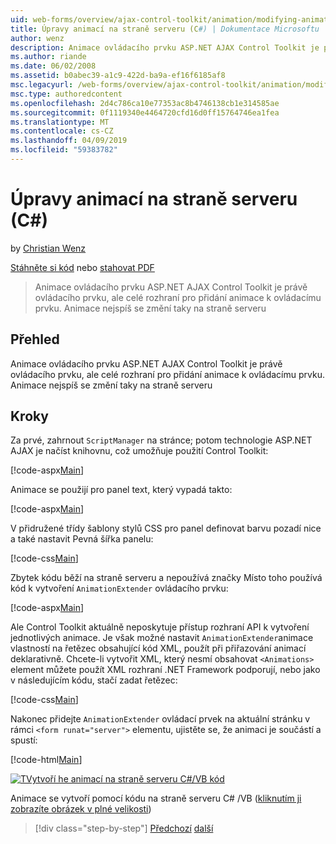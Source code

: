 ```yaml
---
uid: web-forms/overview/ajax-control-toolkit/animation/modifying-animations-from-the-server-side-cs
title: Úpravy animací na straně serveru (C#) | Dokumentace Microsoftu
author: wenz
description: Animace ovládacího prvku ASP.NET AJAX Control Toolkit je právě ovládacího prvku, ale celé rozhraní pro přidání animace k ovládacímu prvku. Animace může také...
ms.author: riande
ms.date: 06/02/2008
ms.assetid: b0abec39-a1c9-422d-ba9a-ef16f6185af8
msc.legacyurl: /web-forms/overview/ajax-control-toolkit/animation/modifying-animations-from-the-server-side-cs
msc.type: authoredcontent
ms.openlocfilehash: 2d4c786ca10e77353ac8b4746138cb1e314585ae
ms.sourcegitcommit: 0f1119340e4464720cfd16d0ff15764746ea1fea
ms.translationtype: MT
ms.contentlocale: cs-CZ
ms.lasthandoff: 04/09/2019
ms.locfileid: "59383782"
---
```

# <a name="modifying-animations-from-the-server-side-c"></a>Úpravy animací na straně serveru (C#)

by [Christian Wenz](https://github.com/wenz)

[Stáhněte si kód](http://download.microsoft.com/download/f/9/a/f9a26acd-8df4-4484-8a18-199e4598f411/Animation9.cs.zip) nebo [stahovat PDF](http://download.microsoft.com/download/6/7/1/6718d452-ff89-4d3f-a90e-c74ec2d636a3/animation9CS.pdf)

> Animace ovládacího prvku ASP.NET AJAX Control Toolkit je právě ovládacího prvku, ale celé rozhraní pro přidání animace k ovládacímu prvku. Animace nejspíš se změní taky na straně serveru


## <a name="overview"></a>Přehled

Animace ovládacího prvku ASP.NET AJAX Control Toolkit je právě ovládacího prvku, ale celé rozhraní pro přidání animace k ovládacímu prvku. Animace nejspíš se změní taky na straně serveru

## <a name="steps"></a>Kroky

Za prvé, zahrnout `ScriptManager` na stránce; potom technologie ASP.NET AJAX je načíst knihovnu, což umožňuje použití Control Toolkit:

[!code-aspx[Main](modifying-animations-from-the-server-side-cs/samples/sample1.aspx)]

Animace se použijí pro panel text, který vypadá takto:

[!code-aspx[Main](modifying-animations-from-the-server-side-cs/samples/sample2.aspx)]

V přidružené třídy šablony stylů CSS pro panel definovat barvu pozadí nice a také nastavit Pevná šířka panelu:

[!code-css[Main](modifying-animations-from-the-server-side-cs/samples/sample3.css)]

Zbytek kódu běží na straně serveru a nepoužívá značky Místo toho používá kód k vytvoření `AnimationExtender` ovládacího prvku:

[!code-aspx[Main](modifying-animations-from-the-server-side-cs/samples/sample4.aspx)]

Ale Control Toolkit aktuálně neposkytuje přístup rozhraní API k vytvoření jednotlivých animace. Je však možné nastavit `AnimationExtender`animace vlastností na řetězec obsahující kód XML, použít při přiřazování animací deklarativně. Chcete-li vytvořit XML, který nesmí obsahovat `<Animations>` element můžete použít XML rozhraní .NET Framework podporují, nebo jako v následujícím kódu, stačí zadat řetězec:

[!code-css[Main](modifying-animations-from-the-server-side-cs/samples/sample5.css)]

Nakonec přidejte `AnimationExtender` ovládací prvek na aktuální stránku v rámci `<form runat="server">` elementu, ujistěte se, že animaci je součástí a spustí:

[!code-html[Main](modifying-animations-from-the-server-side-cs/samples/sample6.html)]


[![TVytvoří he animací na straně serveru C#/VB kód](modifying-animations-from-the-server-side-cs/_static/image2.png)](modifying-animations-from-the-server-side-cs/_static/image1.png)

Animace se vytvoří pomocí kódu na straně serveru C# /VB ([kliknutím ji zobrazíte obrázek v plné velikosti](modifying-animations-from-the-server-side-cs/_static/image3.png))

> [!div class="step-by-step"]
> [Předchozí](triggering-an-animation-in-another-control-cs.md)
> [další](executing-animations-using-client-side-code-cs.md)
